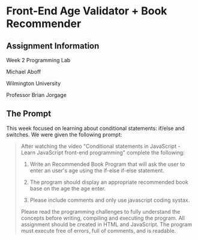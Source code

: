 # Front-End Age Validator + Book Recommender

## Assignment Information
Week 2 Programming Lab

Michael Aboff

Wilmington University

Professor Brian Jorgage

## The Prompt
This week focused on learning about conditional statements: if/else and switches. 
We were given the following prompt:

> After watching the video "Conditional statements in JavaScript - Learn JavaScript front-end programming" complete the following:
> 
> 1. Write an Recommended Book Program that will ask the user to enter an user's age using the if-else if-else statement.
> 
> 2. The program should display an appropriate recommended book base on the age the age enter.
> 
> 3. Please include comments and only use javascript coding systax.
> 
> Please read the programming challenges to fully understand the concepts before writing, compiling and executing the program. All assignment should be created in HTML and JavaScript. The program must execute free of errors, full of comments, and is readable.
